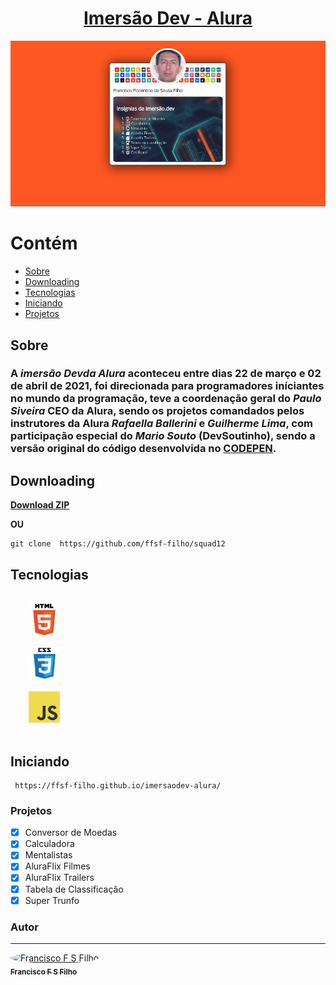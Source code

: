 <h1 align="center">
  <a href="https://ffsf-filho.github.io/imersaodev-alura/">Imersão Dev - Alura</a>
</h1>

<img src=".github/md/certificard.png" alt="Home">

Contém
=================
   * [Sobre](#Sobre)
   * [Downloading](#Downloading)
   * [Tecnologias](#Tecnologias)
   * [Iniciando](#Iniciando)
   * [Projetos](#Projetos)

<div id="Sobre">    

## Sobre
### A __*imersão Devda Alura*__ aconteceu entre dias 22 de março e 02 de abril de 2021, foi direcionada para programadores iníciantes no mundo da programação, teve a coordenação geral do __*Paulo Siveira*__ CEO da Alura, sendo os projetos comandados pelos instrutores da Alura __*Rafaella Ballerini*__ e __*Guilherme Lima*__, com participação especial do __*Mario Souto*__ (DevSoutinho), sendo a versão original do código desenvolvida no <a href="https://codepen.io/FranciscoFSF/full/GRrWeRy">CODEPEN</a>.
</div>

<div id="Downloading">

## Downloading
<strong><a href="https://github.com/ffsf-filho/imersaodev-alura/archive/main.zip">Download ZIP</a></strong>

<strong>OU</strong>

```
git clone  https://github.com/ffsf-filho/squad12
```

</div>

<div id="Tecnologias">

## Tecnologias

  <code>
    <img  height="50" src="https://raw.githubusercontent.com/github/explore/80688e429a7d4ef2fca1e82350fe8e3517d3494d/topics/html/html.png" alt="HTML">
  </code>
  <code>
    <img  height="50" src="https://raw.githubusercontent.com/github/explore/80688e429a7d4ef2fca1e82350fe8e3517d3494d/topics/css/css.png" alt="CSS">
  </code>
  <code>
    <img height="50" src="https://raw.githubusercontent.com/github/explore/80688e429a7d4ef2fca1e82350fe8e3517d3494d/topics/javascript/javascript.png" alt="JavaScript">
  </code>
</div>

<div id="Iniciando">

## Iniciando
``` 
 https://ffsf-filho.github.io/imersaodev-alura/
```

</div>

<div id="Projetos">

### Projetos

- [x] Conversor de Moedas
- [x] Calculadora
- [x] Mentalistas
- [x] AluraFlix Filmes
- [x] AluraFlix Trailers
- [x] Tabela de Classificação
- [x] Super Trunfo

</div>

### Autor
---
<a href="https://github.com/ffsf-filho">
  <img style="border-radius: 50%;" src="https://avatars.githubusercontent.com/u/70358338?v=4" width="100px;" alt="Francisco F S Filho">
  <br />
  <sub>
    <b>Francisco F S Filho</b>
  </sub>
</a>

